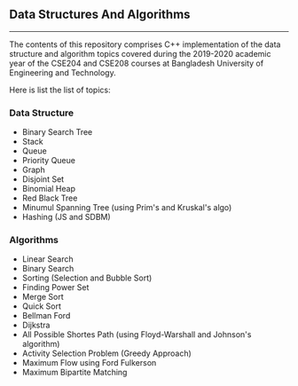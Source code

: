 ## Data Structures And Algorithms
---

The contents of this repository comprises C++ implementation of the data structure and algorithm topics covered during the 2019-2020 academic year of the CSE204 and CSE208 courses at Bangladesh University of Engineering and Technology.

Here is list the list of topics:

### Data Structure
- Binary Search Tree
- Stack
- Queue
- Priority Queue
- Graph
- Disjoint Set
- Binomial Heap
- Red Black Tree
- Minumul Spanning Tree (using Prim's and Kruskal's algo)
- Hashing (JS and SDBM)

### Algorithms
- Linear Search
- Binary Search
- Sorting (Selection and Bubble Sort)
- Finding Power Set
- Merge Sort
- Quick Sort
- Bellman Ford
- Dijkstra
- All Possible Shortes Path (using Floyd-Warshall and Johnson's algorithm)
- Activity Selection Problem (Greedy Approach)
- Maximum Flow using Ford Fulkerson
- Maximum Bipartite Matching